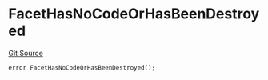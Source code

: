 # FacetHasNoCodeOrHasBeenDestroyed
[Git Source](https://github.com/thrackle-io/tron/blob/0336bb34620bb9e55e13cd371f0aebd8997d21c3/src/protocol/economic/ruleProcessor/RuleProcessorDiamond.sol)


```solidity
error FacetHasNoCodeOrHasBeenDestroyed();
```

